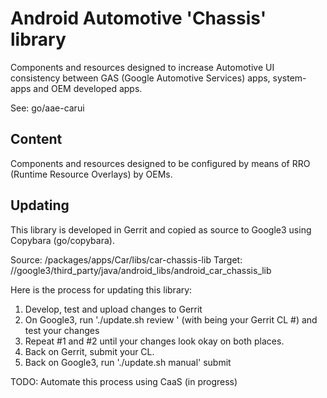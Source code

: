 # Android Automotive 'Chassis' library
Components and resources designed to increase Automotive UI consistency between
GAS (Google Automotive Services) apps, system-apps and OEM developed apps.

See: go/aae-carui

## Content

Components and resources designed to be configured by means of RRO (Runtime
Resource Overlays) by OEMs.

## Updating

This library is developed in Gerrit and copied as source to Google3 using
Copybara (go/copybara).

Source: /packages/apps/Car/libs/car-chassis-lib
Target: //google3/third_party/java/android_libs/android_car_chassis_lib

Here is the process for updating this library:

1. Develop, test and upload changes to Gerrit
2. On Google3, run './update.sh review <cl>' (with <cl> being your Gerrit CL #) and test your changes
3. Repeat #1 and #2 until your changes look okay on both places.
4. Back on Gerrit, submit your CL.
5. Back on Google3, run './update.sh manual' submit

TODO: Automate this process using CaaS (in progress)
